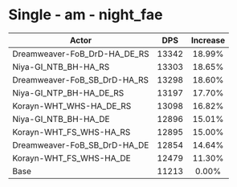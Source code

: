 # Single - am - night_fae
| Actor | DPS | Increase |
|---|:---:|:---:|
|Dreamweaver-FoB_DrD-HA_DE_RS|13342|18.99%|
|Niya-GI_NTB_BH-HA_RS|13303|18.65%|
|Dreamweaver-FoB_SB_DrD-HA_RS|13298|18.60%|
|Niya-GI_NTP_BH-HA_DE_RS|13197|17.70%|
|Korayn-WHT_WHS-HA_DE_RS|13098|16.82%|
|Niya-GI_NTB_BH-HA_DE|12896|15.01%|
|Korayn-WHT_FS_WHS-HA_RS|12895|15.00%|
|Dreamweaver-FoB_SB_DrD-HA_DE|12854|14.64%|
|Korayn-WHT_FS_WHS-HA_DE|12479|11.30%|
|Base|11213|0.00%|
